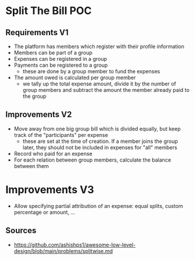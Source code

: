 # Split The Bill POC

## Requirements V1 
- The platform has members which register with their profile information
- Members can be part of a group 
- Expenses can be registered in a group
- Payments can be registered to a group
    - these are done by a group member to fund the expenses
- The amount owed is calculated per group member 
    - we tally up the total expense amount, divide it by the number of group members and subtract the amount the member already paid to the group

## Improvements V2
- Move away from one big group bill which is divided equally, but keep track of the "participants" per expense
    - these are set at the time of creation. If a member joins the group later, they should not be included in expenses for "all" members
- Record who paid for an expense
- For each relation between group members, calculate the balance between them 

# Improvements V3 
- Allow specifying partial attribution of an expense: equal splits, custom percentage or amount, ... 

## Sources
- https://github.com/ashishps1/awesome-low-level-design/blob/main/problems/splitwise.md 
